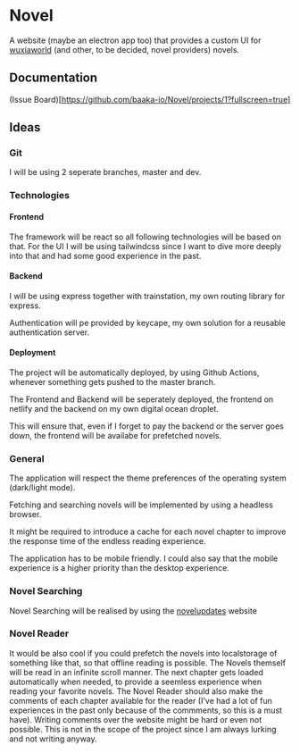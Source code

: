 # Novel
A website (maybe an electron app too) that provides a custom UI for [wuxiaworld](https://www.wuxiaworld.com/) (and other, to be decided, novel providers) novels.

## Documentation

(Issue Board)[https://github.com/baaka-io/Novel/projects/1?fullscreen=true]

## Ideas

### Git

I will be using 2 seperate branches, master and dev.

### Technologies

#### Frontend

The framework will be react so all following technologies will be based on that.
For the UI I will be using tailwindcss since I want to dive more deeply into that and had some good experience in the past.

#### Backend

I will be using express together with trainstation, my own routing library for express.

Authentication will pe provided by keycape, my own solution for a reusable authentication server.

#### Deployment

The project will be automatically deployed, by using Github Actions, whenever something gets pushed to the master branch.

The Frontend and Backend will be seperately deployed, the frontend on netlify and the backend on my own digital ocean droplet.

This will ensure that, even if I forget to pay the backend or the server goes down, the frontend will be availabe for prefetched novels.

### General

The application will respect the theme preferences of the operating system (dark/light mode).

Fetching and searching novels will be implemented by using a headless browser. 

It might be required to introduce a cache for each novel chapter to improve the response time of the endless reading experience.

The application has to be mobile friendly. I could also say that the mobile experience is a higher priority than the desktop experience.

### Novel Searching

Novel Searching will be realised by using the [novelupdates](https://novelupdates.com) website

### Novel Reader

It would be also cool if you could prefetch the novels into localstorage of something like that, so that offline reading is possible.
The Novels themself will be read in an infinite scroll manner. 
The next chapter gets loaded automatically when needed, to provide a seemless experience when reading your favorite novels.
The Novel Reader should also make the comments of each chapter available for the reader (I've had a lot of fun experiences in the past only because of the commments, so this is a must have).
Writing comments over the website might be hard or even not possible. This is not in the scope of the project since I am always lurking and not writing anyway.
